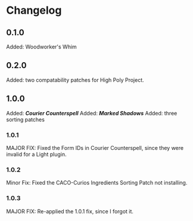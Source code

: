 # Changelog

## 0.1.0

Added: Woodworker's Whim

## 0.2.0

Added: two compatability patches for High Poly Project.

## 1.0.0

Added: ***Courier Counterspell***
Added: ***Marked Shadows***
Added: three sorting patches

### 1.0.1

MAJOR FIX: Fixed the Form IDs in Courier Counterspell, since they were invalid for a Light plugin.

### 1.0.2

Minor Fix: Fixed the CACO-Curios Ingredients Sorting Patch not installing.

### 1.0.3

MAJOR FIX: Re-applied the 1.0.1 fix, since I forgot it.
